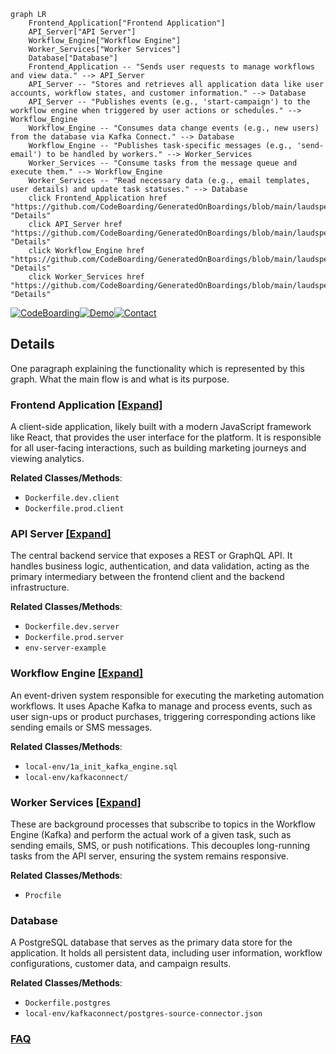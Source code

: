 ```mermaid
graph LR
    Frontend_Application["Frontend Application"]
    API_Server["API Server"]
    Workflow_Engine["Workflow Engine"]
    Worker_Services["Worker Services"]
    Database["Database"]
    Frontend_Application -- "Sends user requests to manage workflows and view data." --> API_Server
    API_Server -- "Stores and retrieves all application data like user accounts, workflow states, and customer information." --> Database
    API_Server -- "Publishes events (e.g., 'start-campaign') to the workflow engine when triggered by user actions or schedules." --> Workflow_Engine
    Workflow_Engine -- "Consumes data change events (e.g., new users) from the database via Kafka Connect." --> Database
    Workflow_Engine -- "Publishes task-specific messages (e.g., 'send-email') to be handled by workers." --> Worker_Services
    Worker_Services -- "Consume tasks from the message queue and execute them." --> Workflow_Engine
    Worker_Services -- "Read necessary data (e.g., email templates, user details) and update task statuses." --> Database
    click Frontend_Application href "https://github.com/CodeBoarding/GeneratedOnBoardings/blob/main/laudspeaker/Frontend_Application.md" "Details"
    click API_Server href "https://github.com/CodeBoarding/GeneratedOnBoardings/blob/main/laudspeaker/API_Server.md" "Details"
    click Workflow_Engine href "https://github.com/CodeBoarding/GeneratedOnBoardings/blob/main/laudspeaker/Workflow_Engine.md" "Details"
    click Worker_Services href "https://github.com/CodeBoarding/GeneratedOnBoardings/blob/main/laudspeaker/Worker_Services.md" "Details"
```

[![CodeBoarding](https://img.shields.io/badge/Generated%20by-CodeBoarding-9cf?style=flat-square)](https://github.com/CodeBoarding/GeneratedOnBoardings)[![Demo](https://img.shields.io/badge/Try%20our-Demo-blue?style=flat-square)](https://www.codeboarding.org/demo)[![Contact](https://img.shields.io/badge/Contact%20us%20-%20contact@codeboarding.org-lightgrey?style=flat-square)](mailto:contact@codeboarding.org)

## Details

One paragraph explaining the functionality which is represented by this graph. What the main flow is and what is its purpose.

### Frontend Application [[Expand]](./Frontend_Application.md)
A client-side application, likely built with a modern JavaScript framework like React, that provides the user interface for the platform. It is responsible for all user-facing interactions, such as building marketing journeys and viewing analytics.


**Related Classes/Methods**:

- `Dockerfile.dev.client`
- `Dockerfile.prod.client`


### API Server [[Expand]](./API_Server.md)
The central backend service that exposes a REST or GraphQL API. It handles business logic, authentication, and data validation, acting as the primary intermediary between the frontend client and the backend infrastructure.


**Related Classes/Methods**:

- `Dockerfile.dev.server`
- `Dockerfile.prod.server`
- `env-server-example`


### Workflow Engine [[Expand]](./Workflow_Engine.md)
An event-driven system responsible for executing the marketing automation workflows. It uses Apache Kafka to manage and process events, such as user sign-ups or product purchases, triggering corresponding actions like sending emails or SMS messages.


**Related Classes/Methods**:

- `local-env/1a_init_kafka_engine.sql`
- `local-env/kafkaconnect/`


### Worker Services [[Expand]](./Worker_Services.md)
These are background processes that subscribe to topics in the Workflow Engine (Kafka) and perform the actual work of a given task, such as sending emails, SMS, or push notifications. This decouples long-running tasks from the API server, ensuring the system remains responsive.


**Related Classes/Methods**:

- `Procfile`


### Database
A PostgreSQL database that serves as the primary data store for the application. It holds all persistent data, including user information, workflow configurations, customer data, and campaign results.


**Related Classes/Methods**:

- `Dockerfile.postgres`
- `local-env/kafkaconnect/postgres-source-connector.json`




### [FAQ](https://github.com/CodeBoarding/GeneratedOnBoardings/tree/main?tab=readme-ov-file#faq)